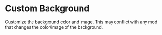 # Custom Background

Customize the background color and image. This may conflict with any mod that changes the color/image of the background.